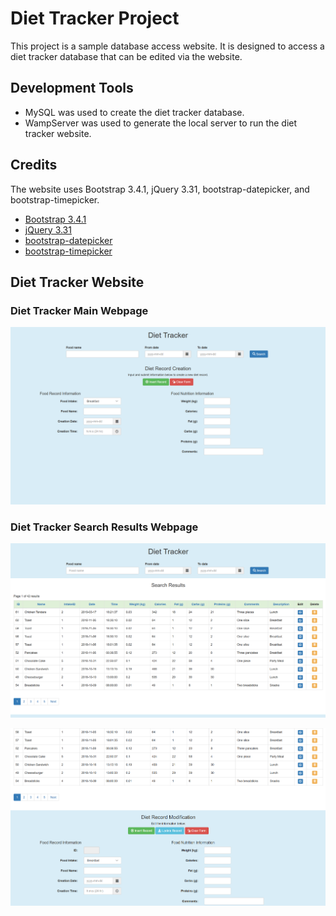 # Diet Tracker Project

This project is a sample database access website. It is designed to access a diet tracker database that can be edited via the website.

## Development Tools
* MySQL was used to create the diet tracker database.
* WampServer was used to generate the local server to run the diet tracker website.

## Credits
The website uses Bootstrap 3.4.1, jQuery 3.31, bootstrap-datepicker, and bootstrap-timepicker.
* [Bootstrap 3.4.1](https://getbootstrap.com/docs/3.4/)
* [jQuery 3.31](https://code.jquery.com/)
* [bootstrap-datepicker](https://cdnjs.com/libraries/bootstrap-datepicker)
* [bootstrap-timepicker](https://cdnjs.com/libraries/bootstrap-timepicker)

## Diet Tracker Website

### Diet Tracker Main Webpage
![Diet Tracker Main Page](images/diet_tracker.png)

### Diet Tracker Search Results Webpage
![Diet Search Results 1](images/diet_search_1.png)

![Diet Search Results 2](images/diet_search_2.png)